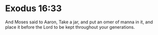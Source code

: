 # Exodus 16:33

And Moses said to Aaron, Take a jar, and put an omer of manna in it, and place it before the Lord to be kept throughout your generations.
